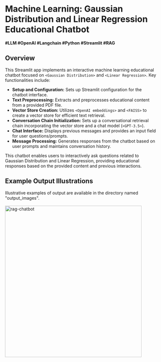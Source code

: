 # Machine Learning: Gaussian Distribution and Linear Regression Educational Chatbot
**#LLM #OpenAI #Langchain #Python #Streamlit #RAG**

## Overview
This Streamlit app implements an interactive machine learning educational chatbot focused on `<Gaussian Distribution>` and `<Linear Regression>`. Key functionalities include:

- **Setup and Configuration:** Sets up Streamlit configuration for the chatbot interface.
- **Text Preprocessing:** Extracts and preprocesses educational content from a provided PDF file.
- **Vector Store Creation:** Utilizes `<OpenAI embeddings>` and `<FAISS>` to create a vector store for efficient text retrieval.
- **Conversation Chain Initialization:** Sets up a conversational retrieval chain incorporating the vector store and a chat model (`<GPT-3.5>`).
- **Chat Interface:** Displays previous messages and provides an input field for user questions/prompts.
- **Message Processing:** Generates responses from the chatbot based on user prompts and maintains conversation history.

This chatbot enables users to interactively ask questions related to Gaussian Distribution and Linear Regression, providing educational responses based on the provided content and previous interactions.

## Example Output Illustrations
Illustrative examples of output are available in the directory named "output_images". </br></br>
<img src="https://github.com/yhann0827/rag_educational_chatbot/assets/111119306/bfb220c4-2ee7-4576-a7c8-595277bae785" alt="rag-chatbot" width="450" height="500">
